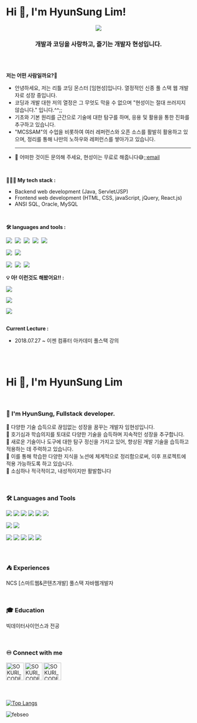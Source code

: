 <!--
**HyunSungLim-ppf/HyunSungLim-ppf** is a ✨ _special_ ✨ repository because its `README.md` (this file) appears on your GitHub profile.

Here are some ideas to get you started:

- 🔭 I’m currently working on ...
- 🌱 I’m currently learning ...
- 👯 I’m looking to collaborate on ...
- 🤔 I’m looking for help with ...
- 💬 Ask me about ...
- 📫 How to reach me: ...
- 😄 Pronouns: ...
- ⚡ Fun fact: ...
-->
<h1>
  Hi 👋, I'm HyunSung Lim! 
</h1>
<div align="center">
  <img src="https://capsule-render.vercel.app/api?type=waving&color=timeGradient&height=200&section=header&text=I'm%20Growing%20Developer😎&desc=with%20MCSSAM&descAlign=90&descAlignY=10&fontSize=50&animation=twinkling&fontColor=030303" />
</div>

<h3 align="center">
  개발과 코딩을 사랑하고, 즐기는 개발자 현성입니다.
</h3>
<br /><br />

**저는 어떤 사람일까요?🤔**  
- 안녕하세요, 저는 리틀 코딩 몬스터 [임현성]입니다. 열정적인 신종 풀 스택 웹 개발자로 성장 중입니다.
- 코딩과 개발 대한 저의 열정은 그 무엇도 막을 수 없으며 "현성이는 절대 쓰러지지 않습니다." 입니다.^^;;
- 기초와 기본 원리를 근간으로 기술에 대한 탐구를 하며, 응용 및 활용을 통한 진화를 추구하고 있습니다.
- "MCSSAM"의 수업을 비롯하여 여러 레퍼런스와 오픈 소스를 활발히 활용하고 있으며, 정리를 통해 나만의 노하우와 레퍼런스를 쌓아가고 있습니다.
  <hr>
- 💬 어떠한 것이든 문의해 주세요, 현성이는 무료로 해줍니다😅;;[email](mailto:tndus7013@naver.com)
<br>

**🧑🏿‍💻 My tech stack :**  
- Backend web development (Java, Servlet/JSP)
- Frontend web development (HTML, CSS, javaScript, jQuery, React.js)
- ANSI SQL, Oracle, MySQL
<br>


**🛠️ languages and tools :**
<!-- 뱃지 사용방법 -->
  <!-- 뱃지 아이콘 사이트 -->
  <!--   <img src="https://img.shields.io/badge/{내용}-{배경 색깔}?style={스타일}&logo={로고이름}&logoColor={로고 색깔}"/> -->
  
<p><img src="https://img.shields.io/badge/HTML5-E34F26?style=flat&logo=html5&logoColor=white"/>&nbsp;&nbsp;<img src="https://img.shields.io/badge/CSS3-1572B6?style=flat&logo=css3&logoColor=white"/>&nbsp;&nbsp;<img src="https://img.shields.io/badge/JavaScript-gray?style=flat&logo=JavaScript&logoColor=F7DF1E"/>&nbsp;&nbsp;<img src="https://img.shields.io/badge/jQuery-0769AD?style=flat&logo=jQuery&logoColor=339933"/>&nbsp;&nbsp;<img src="https://img.shields.io/badge/React-white?style=flat&logo=React&logoColor=61DAFB"/></p>

<p><img src="https://img.shields.io/badge/Oracle-F80000?style=flat&logo=Oracle&logoColor=4479A1"/>&nbsp;&nbsp;<img src="https://img.shields.io/badge/JAVA-8F0000?style=flat&logo&logoColor=4479A1"/></p>

<p><img src="https://img.shields.io/badge/Notion-ffffff?style=flat&logo=Notion&logoColor=black"/>&nbsp;&nbsp;<img src="https://img.shields.io/badge/GitHub-gray?style=flat&logo=GitHub&logoColor=black"/>&nbsp;&nbsp;<img src="https://img.shields.io/badge/Git-blue?style=flat&logo=Git&logoColor=F05032"/>&nbsp;&nbsp;</p>
                                                                                                                                                                                                                       
**💡 아! 이런것도 해봤어요!! :**               
<p><img src="https://img.shields.io/badge/Unity-ffffff?style=flat&logo=Unity&logoColor=black"/</p>
<p><img src="https://img.shields.io/badge/Python-ffffff?style=flat&logo=Python&logoColor=black"/</p>
<p><img src="https://img.shields.io/badge/Express-ffffff?style=flat&logo=Express&logoColor=black"/</p>
<br>
<br>

**Current Lecture :** 

- 2018.07.27 ~ 이젠 컴퓨터 아카데미 풀스택 강의
<br /><br />


<br />

<!--
![header](https://capsule-render.vercel.app/api?type=waving&color=0:ca848a,100:ffbe98&height=250&section=header&text=Welcome!😊&desc=This%20is%20Git&fontSize=60&animation=fadeIn&fontColor=fff)
-->

<h1>Hi 👋, I'm HyunSung Lim</h1>
<br>

### 🙋 I'm HyunSung, Fullstack developer. 
🔅 다양한 기술 습득으로 끊임없는 성장을 꿈꾸는 개발자 임현성입니다. <br>
🔅 호기심과 학습의지를 토대로 다양한 기술을 습득하며 지속적인 성장을 추구합니다.  <br>
🔅 새로운 기술이나 도구에 대한 탐구 정신을 가지고 있어, 향상된 개발 기술을 습득하고 적용하는 데 주력하고 있습니다. <br>
🔅 이를 통해 학습한 다양한 지식을 노션에 체계적으로 정리함으로써, 이후 프로젝트에 적용 가능하도록 하고 있습니다. <br>
🔅 소심하나 적극적이고, 내성적이지만 활발합니다 

<br>

### 🛠 Languages and Tools
<p>
  <img src="https://img.shields.io/badge/HTML5-E34F26?style=flat-square&logo=html5&logoColor=fff"/>
  <img src="https://img.shields.io/badge/CSS3-1572B6?style=flat-square&logo=css3&logoColor=fff"/> 
  <img src="https://img.shields.io/badge/JavaScript-F7DF1E?style=flat-square&logo=JavaScript&logoColor=fff"/> 
  <img src="https://img.shields.io/badge/jQuery-0769AD?style=flat-square&logo=jQuery&logoColor=fff"/> 
  <img src="https://img.shields.io/badge/React-61DAFB?style=flat-square&logo=React&logoColor=fff"/>
  <img src="https://img.shields.io/badge/Spring-6DB33F?style=flat-square&logo=spring&logoColor=fff"/>
</p>
<p>
  <img src="https://img.shields.io/badge/Oracle-F80000?style=flat-square&logo=Oracle&logoColor=4479A1"/> 
  <img src="https://img.shields.io/badge/JAVA-8F0000?style=flat-square&logo=Java&logoColor=4479A1"/>
</p>
<p>
  <img src="https://img.shields.io/badge/Notion-ffffff?style=flat-square&logo=Notion&logoColor=black"/> 
  <img src="https://img.shields.io/badge/GitHub-gray?style=flat-square&logo=GitHub&logoColor=black"/> 
  <img src="https://img.shields.io/badge/Git-blue?style=flat-square&logo=Git&logoColor=F05032"/> 
  <img src="https://img.shields.io/badge/Visual Studio Code-007ACC?style=flat-square&logo=visualstudiocode&logoColor=#007ACC"/> 
  <img src="https://img.shields.io/badge/Eclipse IDE-2C2255?style=flat-square&logo=eclipseide&logoColor=#fff"/> 
</p>

<br>

### ⛺ Experiences
<p>NCS [스마트웹&콘텐츠개발] 풀스택 자바웹개발자</p>

<br>

### 🎓 Education
<p>빅데이터사이언스과 전공</p>


    
<br>

### ♾️ Connect with me

[<img align="left" alt="SOKURI_CODE | velog" width="48px" src="https://img.icons8.com/color/48/000000/blog.png" />][website]
[<img align="left" alt="SOKURI_CODE | YouTube" width="48px" src="https://img.icons8.com/color/48/000000/youtube-play.png" />][youtube]
[<img align="left" alt="SOKURI_CODE | Instagram" width="48px" src="https://img.icons8.com/color/48/000000/instagram-new--v2.png" />][instagram]

[website]: http://febseo.dothome.co.kr
[youtube]: https://www.youtube.com/watch?v=64J_L24nSQQ
[instagram]: https://www.youtube.com/watch?v=64J_L24nSQQ  

<br><br><br><br><br><br>
[![Top Langs](https://github-readme-stats.vercel.app/api/top-langs/?username=anuraghazra&layout=donut)](https://github.com/anuraghazra/github-readme-stats)

<img align="center" src="https://github-readme-stats.vercel.app/api?username=febseo&show_icons=true&locale=en" alt="febseo" />
